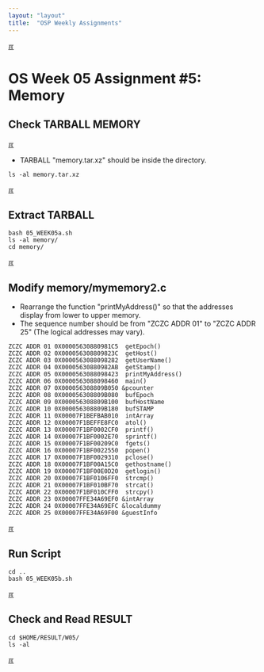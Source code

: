 ```yaml
---
layout: "layout"
title:  "OSP Weekly Assignments"
---
```


[&#x213C;](#idxXXX)<br id="idx000">

# OS Week 05 Assignment #5: Memory
## Check TARBALL MEMORY 

[&#x213C;](#endofpage)<br id="idx00">

* TARBALL "memory.tar.xz" should be inside the directory.

```
ls -al memory.tar.xz

```

[&#x213C;](#)<br id="idx002">
## Extract TARBALL

```
bash 05_WEEK05a.sh
ls -al memory/
cd memory/

```

[&#x213C;](#)<br id="idx003">
## Modify memory/mymemory2.c

* Rearrange the function "printMyAddress()" so that the addresses display from lower to upper memory.
* The sequence number should be from "ZCZC ADDR 01" to "ZCZC ADDR 25"
  (The logical addresses may vary).

```
ZCZC ADDR 01 0X00005630880981C5  getEpoch()
ZCZC ADDR 02 0X000056308809823C  getHost()
ZCZC ADDR 03 0X0000563088098282  getUserName()
ZCZC ADDR 04 0X00005630880982AB  getStamp()
ZCZC ADDR 05 0X0000563088098423  printMyAddress()
ZCZC ADDR 06 0X0000563088098460  main()
ZCZC ADDR 07 0X000056308809B050 &pcounter
ZCZC ADDR 08 0X000056308809B080  bufEpoch
ZCZC ADDR 09 0X000056308809B100  bufHostName
ZCZC ADDR 10 0X000056308809B180  bufSTAMP
ZCZC ADDR 11 0X00007F1BEFBAB010  intArray
ZCZC ADDR 12 0X00007F1BEFFE8FC0  atol()
ZCZC ADDR 13 0X00007F1BF0002CF0  printf()
ZCZC ADDR 14 0X00007F1BF0002E70  sprintf()
ZCZC ADDR 15 0X00007F1BF00209C0  fgets()
ZCZC ADDR 16 0X00007F1BF0022550  popen()
ZCZC ADDR 17 0X00007F1BF0029310  pclose()
ZCZC ADDR 18 0X00007F1BF00A15C0  gethostname()
ZCZC ADDR 19 0X00007F1BF00E0D20  getlogin()
ZCZC ADDR 20 0X00007F1BF0106FF0  strcmp()
ZCZC ADDR 21 0X00007F1BF010BF70  strcat()
ZCZC ADDR 22 0X00007F1BF010CFF0  strcpy()
ZCZC ADDR 23 0X00007FFE34A69EF0 &intArray
ZCZC ADDR 24 0X00007FFE34A69EFC &localdummy
ZCZC ADDR 25 0X00007FFE34A69F00 &guestInfo

```

[&#x213C;](#)<br id="idx004">
## Run Script
```
cd ..
bash 05_WEEK05b.sh

```

[&#x213C;](#)<br id="idx005">
## Check and Read RESULT
```
cd $HOME/RESULT/W05/
ls -al

```

[&#x213C;](#)<br id="idxXXX">
<br>

